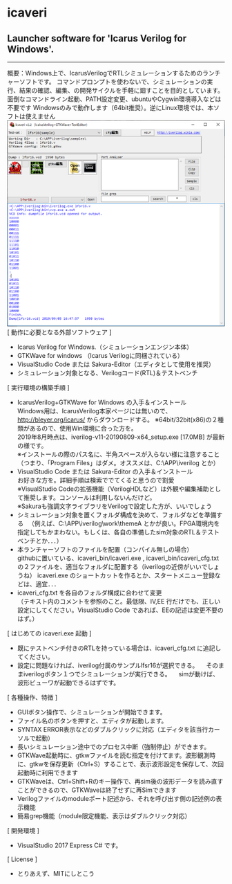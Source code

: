 # icaveri
## Launcher software  for 'Icarus Verilog for Windows'.
---
概要：Windows上で、IcarusVerilogでRTLシミュレーションするためのランチャーソフトです。
コマンドプロンプトを使わないで、シミュレーションの実行、結果の確認、編集、の開発サイクルを手軽に廻すことを目的としています。
面倒なコマンドライン起動、PATH設定変更、ubuntuやCygwin環境導入などは不要です
Windowsのみで動作します（64bit推奨）。逆にLinux環境では、本ソフトは使えません  
![app_image](https://github.com/Copper-m7/www/blob/master/image/icaveri.png)  
[ 動作に必要となる外部ソフトウェア ]
- Icarus Verilog for Windows.（シミュレーションエンジン本体）
- GTKWave for windows （Icarus Verilogに同梱されている）
- VisualStudio Code または Sakura-Editor（エディタとして使用を推奨）
- シミュレーション対象となる、Verilogコード(RTL)＆テストベンチ

[ 実行環境の構築手順 ]
- IcarusVerilog+GTKWave for Windows の入手＆インストール  
  Windows用は、IcarusVerilog本家ページには無いので、http://bleyer.org/icarus/ からダウンロードする。 
  ※64bit/32bit(x86)の２種類があるので、使用Win環境に合った方を。  
  2019年8月時点は、iverilog-v11-20190809-x64_setup.exe [17.0MB] が最新の様です。  
  ※インストールの際のパス名に、半角スペースが入らない様に注意すること
  （つまり、「Program Files」はダメ。オススメは、C:\APP\iverilog とか）
- VisualStudio Code または Sakura-Editor の入手＆インストール  
  お好きな方を。詳細手順は検索ででてくると思うので割愛  
  ※VisualStudio Codeの拡張機能（VerilogHDLなど）は外観や編集補助として推奨します。コンソールは利用しないんだけど。  
  ※Sakuraも強調文字ライブラリをVerilogで設定した方が、いいでしょう
- シミュレーション対象を置くフォルダ構成を決めて、フォルダなどを準備する
　（例えば、C:\APP\iverilog\work\themeA とかが良い。FPGA環境内を指定してもかまわない。もしくは、各自の準備したsim対象のRTL＆テストベンチとか．．．）
- 本ランチャーソフトのファイルを配置（コンパイル無しの場合）  
  githubに置いている、icaveri_bin/icaveri.exe , icaveri_bin/icaveri_cfg.txt
  の２ファイルを、適当なフォルダに配置する（iverilogの近傍がいいでしょうね） 
  icaveri.exe のショートカットを作るとか、スタートメニュー登録などは、適宜．．．
- icaveri_cfg.txt を各自のフォルダ構成に合わせて変更  
  （テキスト内のコメントを参照のこと。最低限、IV,EE 行だけでも、正しい設定にしてください。VisualStudio Code であれば、EEの記述は変更不要のはず。）

[ はじめての icaveri.exe 起動 ]  
- 既にテストベンチ付きのRTLを持っている場合は、icaveri_cfg.txt に追記してください。
- 設定に問題なければ、iverilog付属のサンプルlfsr16が選択できる。
　そのままiverilogボタン１つでシミュレーションが実行できる。
　simが動けば、波形ビューワが起動できるはずです。

[ 各種操作、特徴 ]
- GUIボタン操作で、シミュレーションが開始できます。
- ファイル名のボタンを押すと、エディタが起動します。
- SYNTAX ERROR表示などのダブルクリックに対応（エディタを該当行カーソルで起動）
- 長いシミュレーション途中でのプロセス中断（強制停止）ができます。
- GTKWave起動時に、gtkwファイルを読む指定を付けてます。波形観測時に、gtkwを保存更新（Ctrl+S）することで、表示波形設定を保存して、次回起動時に利用できます
- GTKWaveは、Ctrl+Shift+Rのキー操作で、再sim後の波形データを読み直すことができるので、GTKWaveは終了せずに再Simできます
- Verilogファイルのmoduleポート記述から、それを呼び出す側の記述例の表示機能
- 簡易grep機能（module限定機能、表示はダブルクリック対応）  

[ 開発環境 ]
- VisualStudio 2017 Express C# です。  




[ License ]
- とりあえず、MITにしとこう  
